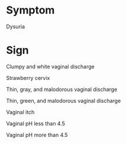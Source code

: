 
# Symptom

Dysuria

# Sign

Clumpy and white vaginal discharge

Strawberry cervix

Thin, gray, and malodorous vaginal discharge

Thin, green, and malodorous vaginal discharge

Vaginal itch

Vaginal pH less than 4.5

Vaginal pH more than 4.5
